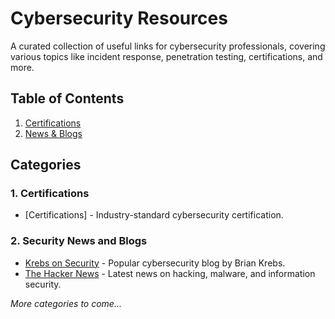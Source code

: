 # Cybersecurity Resources

A curated collection of useful links for cybersecurity professionals, covering various topics like incident response, penetration testing, certifications, and more.

## Table of Contents
1. [Certifications](https://github.com/francoisfried/CySec-Resources/blob/6f5f09748d81450a5dfc496dc3ba93748f7b354e/Resources/Certifications.md)
2. [News & Blogs](#news)

## Categories

### 1. Certifications
- [Certifications] - Industry-standard cybersecurity certification.

### 2. Security News and Blogs
- [Krebs on Security](https://krebsonsecurity.com) - Popular cybersecurity blog by Brian Krebs.
- [The Hacker News](https://thehackernews.com) - Latest news on hacking, malware, and information security.

*More categories to come...*
